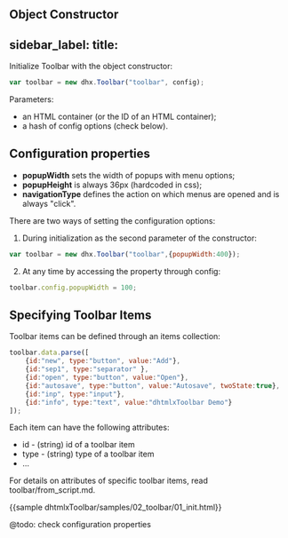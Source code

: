 Object Constructor
---
sidebar_label: 
title: 
---          

Initialize Toolbar with the object constructor:

~~~js
var toolbar = new dhx.Toolbar("toolbar", config);
~~~

Parameters:

- an HTML container (or the ID of an HTML container);
- a hash of config options (check below).

## Configuration properties

- **popupWidth** sets the width of popups with menu options;
- **popupHeight** is always 36px (hardcoded in css);
- **navigationType** defines the action on which menus are opened and is always "click".

There are two ways of setting the configuration options:

1. During initialization as the second parameter of the constructor:

~~~js
var toolbar = new dhx.Toolbar("toolbar",{popupWidth:400});
~~~

2. At any time by accessing the property through config:

~~~js
toolbar.config.popupWidth = 100;
~~~

## Specifying Toolbar Items

Toolbar items can be defined through an items collection:

~~~js
toolbar.data.parse([
	{id:"new", type:"button", value:"Add"},
	{id:"sep1", type:"separator" },
	{id:"open", type:"button", value:"Open"},
	{id:"autosave", type:"button", value:"Autosave", twoState:true},
	{id:"inp", type:"input"},
	{id:"info", type:"text", value:"dhtmlxToolbar Demo"}
]);
~~~

Each item can have the following attributes:

- id - (string) id of a toolbar item
- type - (string) type of a toolbar item 
- ...

For details on attributes of specific toolbar items, read toolbar/from_script.md.
  
{{sample dhtmlxToolbar/samples/02_toolbar/01_init.html}}

@todo: check configuration properties
  